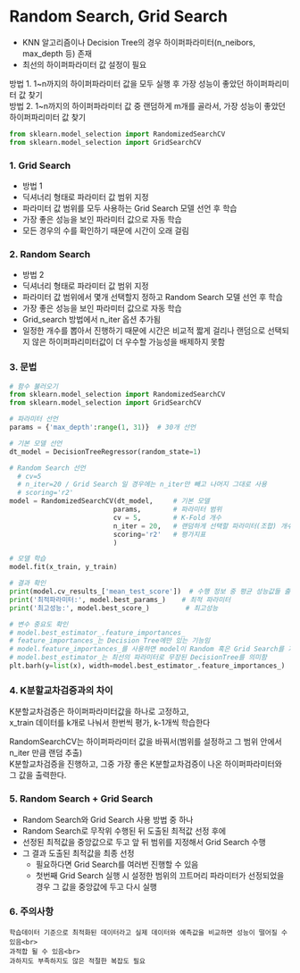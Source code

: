 # Random Search, Grid Search

* KNN 알고리즘이나 Decision Tree의 경우 하이퍼파라미터(n_neibors, max_depth 등) 존재
* 최선의 하이퍼파라미터 값 설정이 필요

방법 1. 1~n까지의 하이퍼파라미터 값을 모두 실행 후 가장 성능이 좋았던 하이퍼파리미터 값 찾기</br>
방법 2. 1~n까지의 하이퍼파라미터 값 중 랜덤하게 m개를 골라서, 가장 성능이 좋았던 하이퍼파리미터 값 찾기

```python
from sklearn.model_selection import RandomizedSearchCV
from sklearn.model_selection import GridSearchCV
```

### 1. Grid Search
* 방법 1
* 딕셔너리 형태로 파라미터 값 범위 지정
* 파라미터 값 범위를 모두 사용하는 Grid Search 모델 선언 후 학습
* 가장 좋은 성능을 보인 파라미터 값으로 자동 학습
* 모든 경우의 수를 확인하기 때문에 시간이 오래 걸림

### 2. Random Search
* 방법 2
* 딕셔너리 형태로 파라미터 값 범위 지정
* 파라미터 값 범위에서 몇개 선택할지 정하고 Random Search 모델 선언 후 학습
* 가장 좋은 성능을 보인 파라미터 값으로 자동 학습
* Grid_search 방법에서 n_iter 옵션 추가됨
* 일정한 개수를 뽑아서 진행하기 때문에 시간은 비교적 짧게 걸리나 랜덤으로 선택되지 않은 하이퍼파리미터값이 더 우수할 가능성을 배제하지 못함

### 3. 문법
```python
# 함수 불러오기
from sklearn.model_selection import RandomizedSearchCV
from sklearn.model_selection import GridSearchCV

# 파라미터 선언
params = {'max_depth':range(1, 31)}  # 30개 선언

# 기본 모델 선언
dt_model = DecisionTreeRegressor(random_state=1)

# Random Search 선언
  # cv=5
  # n_iter=20 / Grid Search 일 경우에는 n_iter만 빼고 나머지 그대로 사용
  # scoring='r2'
model = RandomizedSearchCV(dt_model,     # 기본 모델
                          params,        # 파라미터 범위
                          cv = 5,        # K-Fold 개수
                          n_iter = 20,   # 랜덤하게 선택할 파라미터(조합) 개수)
                          scoring='r2'   # 평가지표
                          )

# 모델 학습
model.fit(x_train, y_train)

# 결과 확인
print(model.cv_results_['mean_test_score'])  # 수행 정보 중 평균 성능값들 출력
print('최적파라미터:', model.best_params_)    # 최적 파라미터
print('최고성능:', model.best_score_)         # 최고성능

# 변수 중요도 확인
# model.best_estimator_.feature_importances_
# feature_importances_는 Decision Tree에만 있는 기능임
# model.feature_importances_를 사용하면 model이 Random 혹은 Grid Search를 가리키기 때문에 오류
# model.best_estimator_는 최선의 파라미터로 무장된 DecisionTree를 의미함
plt.barh(y=list(x), width=model.best_estimator_.feature_importances_)
```

### 4. K분할교차검증과의 차이
K분할교차검증은 하이퍼파라미터값을 하나로 고정하고,<br>
x_train 데이터를 k개로 나눠서 한번씩 평가, k-1개씩 학습한다<br>

RandomSearchCV는 하이퍼파라미터 값을 바꿔서(범위를 설정하고 그 범위 안에서 n_iter 만큼 랜덤 추출)<br>
K분할교차검증을 진행하고, 그중 가장 좋은 K분할교차검증이 나온 하이퍼파라미터와 그 값을 출력한다.<br>

### 5. Random Search + Grid Search
* Random Search와 Grid Search 사용 방법 중 하나
* Random Search로 무작위 수행된 뒤 도출된 최적값 선정 후에
* 선정된 최적값을 중앙값으로 두고 앞 뒤 범위를 지정해서 Grid Search 수행
* 그 결과 도출된 최적값을 최종 선정
    * 필요하다면 Grid Search를 여러번 진행할 수 있음
    * 첫번째 Grid Search 실행 시 설정한 범위의 끄트머리 파라미터가 선정되었을 경우 그 값을 중앙값에 두고 다시 실행

### 6. 주의사항
    학습데이터 기준으로 최적화된 데이터라고 실제 데이터와 예측값을 비교하면 성능이 떨어질 수 있음<br>
    과적합 될 수 있음<br>
    과하지도 부족하지도 않은 적절한 복잡도 필요
